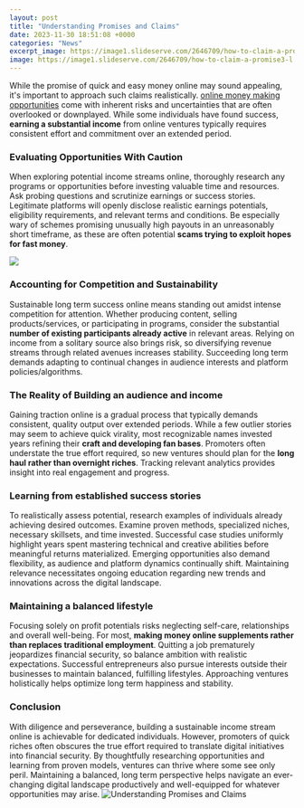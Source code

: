 ```yaml
---
layout: post
title: "Understanding Promises and Claims"
date: 2023-11-30 18:51:08 +0000
categories: "News"
excerpt_image: https://image1.slideserve.com/2646709/how-to-claim-a-promise3-l.jpg
image: https://image1.slideserve.com/2646709/how-to-claim-a-promise3-l.jpg
---
```


While the promise of quick and easy money online may sound appealing, it's important to approach such claims realistically. [online money making opportunities](https://yt.io.vn/collection/alaimo) come with inherent risks and uncertainties that are often overlooked or downplayed. While some individuals have found success, **earning a substantial income** from online ventures typically requires consistent effort and commitment over an extended period. 
### Evaluating Opportunities With Caution
When exploring potential income streams online, thoroughly research any programs or opportunities before investing valuable time and resources. Ask probing questions and scrutinize earnings or success stories. Legitimate platforms will openly disclose realistic earnings potentials, eligibility requirements, and relevant terms and conditions. Be especially wary of schemes promising unusually high payouts in an unreasonably short timeframe, as these are often potential **scams trying to exploit hopes for fast money**. 

![](https://www.miwaylife.co.za/media/2228/blog_claims-process.jpg)
### Accounting for Competition and Sustainability 
Sustainable long term success online means standing out amidst intense competition for attention. Whether producing content, selling products/services, or participating in programs, consider the substantial **number of existing participants already active** in relevant areas. Relying on income from a solitary source also brings risk, so diversifying revenue streams through related avenues increases stability. Succeeding long term demands adapting to continual changes in audience interests and platform policies/algorithms.
### The Reality of Building an audience and income
Gaining traction online is a gradual process that typically demands consistent, quality output over extended periods. While a few outlier stories may seem to achieve quick virality, most recognizable names invested years refining their **craft and developing fan bases**. Promoters often understate the true effort required, so new ventures should plan for the **long haul rather than overnight riches**. Tracking relevant analytics provides insight into real engagement and progress.
### Learning from established success stories 
To realistically assess potential, research examples of individuals already achieving desired outcomes. Examine proven methods, specialized niches, necessary skillsets, and time invested. Successful case studies uniformly highlight years spent mastering technical and creative abilities before meaningful returns materialized. Emerging opportunities also demand flexibility, as audience and platform dynamics continually shift. Maintaining relevance necessitates ongoing education regarding new trends and innovations across the digital landscape.
### Maintaining a balanced lifestyle 
Focusing solely on profit potentials risks neglecting self-care, relationships and overall well-being. For most, **making money online supplements rather than replaces traditional employment**. Quitting a job prematurely jeopardizes financial security, so balance ambition with realistic expectations. Successful entrepreneurs also pursue interests outside their businesses to maintain balanced, fulfilling lifestyles. Approaching ventures holistically helps optimize long term happiness and stability.
### Conclusion
With diligence and perseverance, building a sustainable income stream online is achievable for dedicated individuals. However, promoters of quick riches often obscures the true effort required to translate digital initiatives into financial security. By thoughtfully researching opportunities and learning from proven models, ventures can thrive where some see only peril. Maintaining a balanced, long term perspective helps navigate an ever-changing digital landscape productively and well-equipped for whatever opportunities may arise.
![Understanding Promises and Claims](https://image1.slideserve.com/2646709/how-to-claim-a-promise3-l.jpg)